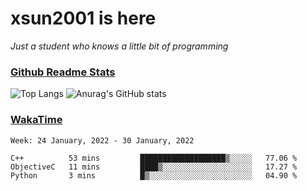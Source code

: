 # xsun2001 is here

*Just a student who knows a little bit of programming*

### [Github Readme Stats](https://github.com/anuraghazra/github-readme-stats)

![Top Langs](https://github-readme-stats.vercel.app/api/top-langs/?username=xsun2001&layout=compact&theme=radical) ![Anurag's GitHub stats](https://github-readme-stats.vercel.app/api?username=xsun2001&show_icons=true&theme=radical)

### [WakaTime](https://wakatime.com)

<!--START_SECTION:waka-->
```text
Week: 24 January, 2022 - 30 January, 2022

C++          53 mins         ███████████████████▒░░░░░   77.06 % 
ObjectiveC   11 mins         ████▒░░░░░░░░░░░░░░░░░░░░   17.27 % 
Python       3 mins          █▒░░░░░░░░░░░░░░░░░░░░░░░   04.90 % 
```
<!--END_SECTION:waka-->
